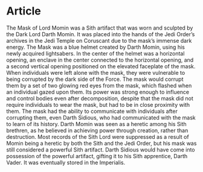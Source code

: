 # Article

The Mask of Lord Momin was a Sith artifact that was worn and sculpted by the Dark Lord Darth Momin.
It was placed into the hands of the Jedi Order’s archives in the Jedi Temple on Coruscant due to the mask’s immense dark energy.
The Mask was a blue helmet created by Darth Momin, using his newly acquired lightsabers.
In the center of the helmet was a horizontal opening, an enclave in the center connected to the horizontal opening, and a second vertical opening positioned on the elevated faceplate of the mask.
When individuals were left alone with the mask, they were vulnerable to being corrupted by the dark side of the Force.
The mask would corrupt them by a set of two glowing red eyes from the mask, which flashed when an individual gazed upon them.
Its power was strong enough to influence and control bodies even after decomposition, despite that the mask did not require individuals to wear the mask, but had to be in close proximity with them.
The mask had the ability to communicate with individuals after corrupting them, even Darth Sidious, who had communicated with the mask to learn of its history.
Darth Momin was seen as a heretic among his Sith brethren, as he believed in achieving power through creation, rather than destruction.
Most records of the Sith Lord were suppressed as a result of Momin being a heretic by both the Sith and the Jedi Order, but his mask was still considered a powerful Sith artifact.
Darth Sidious would have come into possession of the powerful artifact, gifting it to his Sith apprentice, Darth Vader.
It was eventually stored in the Imperialis.
